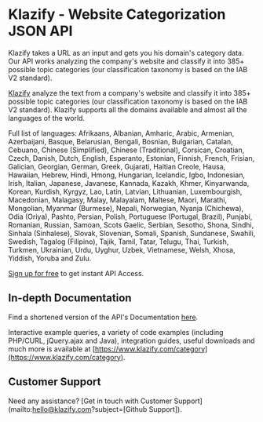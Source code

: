 # Klazify - Website Categorization JSON API

Klazify takes a URL as an input and gets you his domain's category data. Our API works analyzing the company's website and classify it into 385+ possible topic categories (our classification taxonomy is based on the IAB V2 standard).

[Klazify](https://www.klazify.com) analyze the text from a company's website and classify it into 385+ possible topic categories (our classification taxonomy is based on the IAB V2 standard).
Klazify supports all the domains available and almost all the languages of the world. 

Full list of languages: Afrikaans, Albanian, Amharic, Arabic, Armenian, Azerbaijani, Basque, Belarusian, Bengali, Bosnian, Bulgarian, Catalan, Cebuano, Chinese (Simplified), Chinese (Traditional), Corsican, Croatian, Czech, Danish, Dutch, English, Esperanto, Estonian, Finnish, French, Frisian, Galician, Georgian, German, Greek, Gujarati, Haitian Creole, Hausa, Hawaiian, Hebrew, Hindi, Hmong, Hungarian, Icelandic, Igbo, Indonesian, Irish, Italian, Japanese, Javanese, Kannada, Kazakh, Khmer, Kinyarwanda, Korean, Kurdish, Kyrgyz, Lao, Latin, Latvian, Lithuanian, Luxembourgish, Macedonian, Malagasy, Malay, Malayalam, Maltese, Maori, Marathi, Mongolian, Myanmar (Burmese), Nepali, Norwegian, Nyanja (Chichewa), Odia (Oriya), Pashto, Persian, Polish, Portuguese (Portugal, Brazil), Punjabi, Romanian, Russian, Samoan, Scots Gaelic, Serbian, Sesotho, Shona, Sindhi, Sinhala (Sinhalese), Slovak, Slovenian, Somali, Spanish, Sundanese, Swahili, Swedish, Tagalog (Filipino), Tajik, Tamil, Tatar, Telugu, Thai, Turkish, Turkmen, Ukrainian, Urdu, Uyghur, Uzbek, Vietnamese, Welsh, Xhosa, Yiddish, Yoruba and Zulu.

[Sign up for free](https://www.klazify.com) to get instant API Access.

## In-depth Documentation

Find a shortened version of the API's Documentation [here](https://www.klazify.com/category).

Interactive example queries, a variety of code examples (including PHP/CURL, jQuery.ajax and Java), integration guides, useful downloads and much more is available at [https://www.klazify.com/category](https://www.klazify.com/category).

## Customer Support
Need any assistance? [Get in touch with Customer Support] (mailto:hello@klazify.com?subject=[Github Support]).
